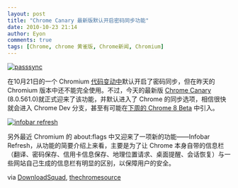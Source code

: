 ```yaml
---
layout: post
title: "Chrome Canary 最新版默认开启密码同步功能"
date: 2010-10-23 21:14
author: Eyon
comments: true
tags: [Chrome, chrome 黄雀版, Chrome新闻, Chromium]
---
```

<a href="http://img.chromi.org/2010/10/passsync.jpg">![](http://img.chromi.org/2010/10/passsync-550x427.jpg "passsync")</a>

在10月21日的一个 Chromium [代码变动中](http://src.chromium.org/viewvc/chrome?view=rev&revision=63447)默认开启了密码同步，但在昨天的 Chromium 版本中还不能完全使用。不过，今天的最新版 [Chrome Canary](http://tools.google.com/dlpage/chromesxs) (8.0.561.0)就正式迎来了该功能，并默认进入了 Chrome 的同步选项，相信很快就会进入 Chrome Dev 分支，甚至有可能在[下周的 Chrome 8 Beta](http://www.chromi.org/archives/8308) 中引入。

<a href="http://img.chromi.org/2010/10/infobar-refresh.png">![](http://img.chromi.org/2010/10/infobar-refresh.png "infobar refresh")</a>

另外最近 Chromium 的 about:flags 中又迎来了一项新的功能——Infobar Refresh，从功能的简要介绍上来看，主要是为了让 Chrome 本身自带的信息栏（翻译、密码保存、信用卡信息保存、地理位置请求、桌面提醒、会话恢复）与一些网站自己生成的信息栏有明显的区别，以保障用户的安全。

via [DownloadSquad](http://www.downloadsquad.com/2010/10/22/google-chrome-canary-update-finally-brings-password-sync/), [thechromesource](http://www.thechromesource.com/infobar-refresh-comes-to-chromium-for-better-security/)


